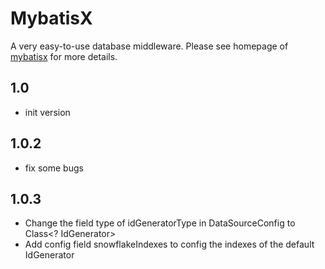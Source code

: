 # MybatisX

A very easy-to-use database middleware. Please see homepage of [mybatisx](http://mayanjun.org/projects/mybatisx) for more details.

## 1.0
- init version

## 1.0.2
- fix some bugs

## 1.0.3
- Change the field type of idGeneratorType in DataSourceConfig to Class<? IdGenerator>
- Add config field snowflakeIndexes to config the indexes of the default IdGenerator 